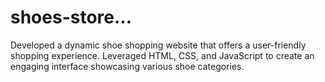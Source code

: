 # shoes-store...
Developed a dynamic shoe shopping website that offers a user-friendly shopping experience. Leveraged HTML, CSS, and JavaScript to create an engaging interface showcasing various shoe categories.  
